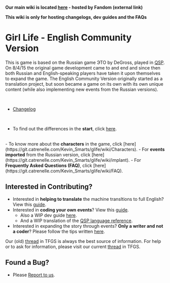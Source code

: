**Our main wiki is located [here](http://girl-life.wikia.com/wiki/Girl_life_Wiki) - hosted by Fandom (external link)**

**This wiki is only for hosting changelogs, dev guides and the FAQs**




# Girl Life - English Community Version #


This is game is based on the Russian game ЭТО by DeGross, played in [QSP](QSP). On 8/4/15 the original game development came to and end and since then both Russian and English-speaking players have taken it upon themselves to expand the game. The English Community Version originally started as a translation project, but soon became a game on its own with its own unique content (while also implementing new events from the Russian versions).
 
<br>

* [Changelog](changelog)

<br>

- To find out the differences in the <b>start</b>, click [here](https://git.catrenelle.com/Kevin_Smarts/glife/wiki/Start).
 <br>  
- To know more about the <b>characters</b> in the game, click [here](https://git.catrenelle.com/Kevin_Smarts/glife/wiki/Characters).
- For <b>events imported</b> from the Russian version, click [here](https://git.catrenelle.com/Kevin_Smarts/glife/wiki/implant).
- For <b>Frequently Asked Questions (FAQ)</b>, click [here](https://git.catrenelle.com/Kevin_Smarts/glife/wiki/FAQ).
 <br>

## Interested in Contributing? ##

- Interested in <b>helping to translate</b> the machine transltions to full English? View this [guide](https://git.catrenelle.com/Kevin_Smarts/glife/wiki/translation+guide).
- Interested in <b>coding your own events</b>? View this [guide](https://git.catrenelle.com/Kevin_Smarts/glife/wiki/Coding+guide).
    - Also a WIP dev guide [here](https://git.catrenelle.com/Kevin_Smarts/glife/wiki/Developer+instruction).
    - And a WIP translation of the [QSP language reference](https://git.catrenelle.com/Kevin_Smarts/glife/wiki/qsp+language+reference).
- Interested in expanding the story through events? <b>Only a writer and not a coder</b>? Please follow the tips written [here](https://git.catrenelle.com/Kevin_Smarts/glife/wiki/Authorsguide).

Our (old) [thread](http://www.tfgamessite.com/phpbb3/viewtopic.php?f=6&t=5882) in TFGS is always the best source of information.
For help or to ask for information, please visit our current [thread](http://www.tfgamessite.com/phpbb3/viewtopic.php?f=6&t=8086) in TFGS.

## Found a Bug? ##

- Please [Report to us](https://git.catrenelle.com/Kevin_Smarts/glife/wiki/Reportbug).